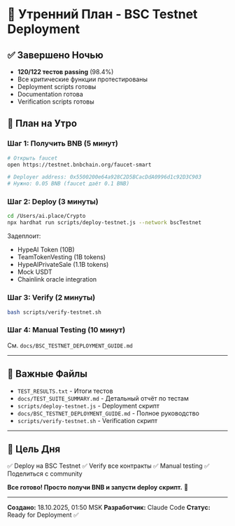 # 🌅 Утренний План - BSC Testnet Deployment

## ✅ Завершено Ночью

- **120/122 тестов passing** (98.4%)
- Все критические функции протестированы
- Deployment scripts готовы
- Documentation готова
- Verification scripts готовы

## 🚀 План на Утро

### Шаг 1: Получить BNB (5 минут)

```bash
# Открыть faucet
open https://testnet.bnbchain.org/faucet-smart

# Deployer address: 0x5500200e64a928C2D5BCacDdA0996d1c92D3C903
# Нужно: 0.05 BNB (faucet даёт 0.1 BNB)
```

### Шаг 2: Deploy (3 минуты)

```bash
cd /Users/ai.place/Crypto
npx hardhat run scripts/deploy-testnet.js --network bscTestnet
```

Задеплоит:
- HypeAI Token (10B)
- TeamTokenVesting (1B tokens)
- HypeAIPrivateSale (1.1B tokens)
- Mock USDT
- Chainlink oracle integration

### Шаг 3: Verify (2 минуты)

```bash
bash scripts/verify-testnet.sh
```

### Шаг 4: Manual Testing (10 минут)

См. `docs/BSC_TESTNET_DEPLOYMENT_GUIDE.md`

---

## 📁 Важные Файлы

- `TEST_RESULTS.txt` - Итоги тестов
- `docs/TEST_SUITE_SUMMARY.md` - Детальный отчёт по тестам
- `scripts/deploy-testnet.js` - Deployment скрипт
- `docs/BSC_TESTNET_DEPLOYMENT_GUIDE.md` - Полное руководство
- `scripts/verify-testnet.sh` - Verification скрипт

---

## 🎯 Цель Дня

✅ Deploy на BSC Testnet
✅ Verify все контракты
✅ Manual testing
✅ Поделиться с community

**Все готово! Просто получи BNB и запусти deploy скрипт.** 🚀

---

**Создано:** 18.10.2025, 01:50 MSK
**Разработчик:** Claude Code
**Статус:** Ready for Deployment ✅
